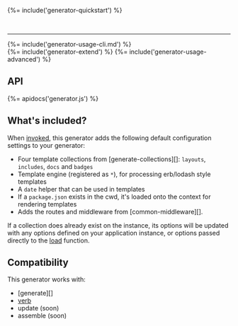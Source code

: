 
{%= include('generator-quickstart') %}  

<br>

***

{%= include('generator-usage-cli.md') %}  
{%= include('generator-extend') %}
{%= include('generator-usage-advanced') %}

## API

{%= apidocs('generator.js') %}

## What's included?

When [invoked](#usage), this generator adds the following default configuration settings to your generator:

  - Four template collections from [generate-collections][]: `layouts`, `includes`, `docs` and `badges`
  - Template engine (registered as `*`), for processing erb/lodash style templates
  - A `date` helper that can be used in templates
  - If a `package.json` exists in the cwd, it's loaded onto the context for rendering templates
  - Adds the routes and middleware from [common-middleware][].

If a collection does already exist on the instance, its options will be updated with any options defined on your application instance, or options passed directly to the [load](#load) function.

## Compatibility

This generator works with:

- [generate][]
- [verb][]
- update (soon)
- assemble (soon)

[getting-started]: https://github.com/generate/generate/blob/master/docs/getting-started.md
[assemble]: https://github.com/assemble/assemble
[update]: https://github.com/update/update
[verb]: https://github.com/verbose/verb